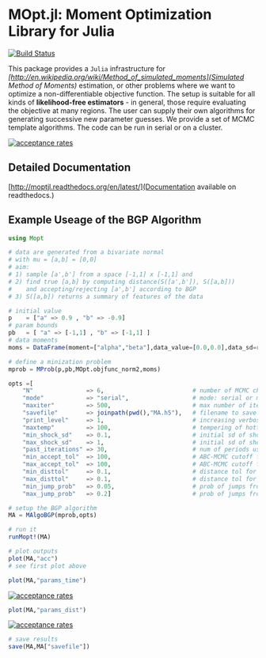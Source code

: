

# MOpt.jl: Moment Optimization Library for Julia


[![Build Status](https://travis-ci.org/floswald/MOpt.jl.png?branch=master)](https://travis-ci.org/floswald/MOpt.jl)

This package provides a `Julia` infrastructure for *[http://en.wikipedia.org/wiki/Method_of_simulated_moments](Simulated Method of Moments)* estimation, or other problems where we want to optimize a non-differentiable objective function. The setup is suitable for all kinds of **likelihood-free estimators** - in general, those require evaluating the objective at many regions. The user can supply their own algorithms for generating successive new parameter guesses. We provide a set of MCMC template algorithms. The code can be run in serial or on a cluster.

[![acceptance rates](doc/img/acceptance.png)]()

## Detailed Documentation

[http://moptjl.readthedocs.org/en/latest/](Documentation available on readthedocs.)


## Example Useage of the BGP Algorithm

```julia
using Mopt

# data are generated from a bivariate normal
# with mu = [a,b] = [0,0]
# aim: 
# 1) sample [a',b'] from a space [-1,1] x [-1,1] and
# 2) find true [a,b] by computing distance(S([a',b']), S([a,b]))
#    and accepting/rejecting [a',b'] according to BGP
# 3) S([a,b]) returns a summary of features of the data

# initial value
p    = ["a" => 0.9 , "b" => -0.9]
# param bounds
pb   = [ "a" => [-1,1] , "b" => [-1,1] ]
# data moments
moms = DataFrame(moment=["alpha","beta"],data_value=[0.0,0.0],data_sd=rand(2))

# define a minization problem
mprob = MProb(p,pb,MOpt.objfunc_norm2,moms)

opts =[
	"N"               => 6,							# number of MCMC chains
	"mode"            => "serial",					# mode: serial or mpi
	"maxiter"         => 500,						# max number of iterations
	"savefile"        => joinpath(pwd(),"MA.h5"),	# filename to save results
	"print_level"     => 1,							# increasing verbosity level of output
	"maxtemp"         => 100,						# tempering of hottest chain
	"min_shock_sd"    => 0.1,						# initial sd of shock on coldest chain
	"max_shock_sd"    => 1,							# initial sd of shock on hottest chain
	"past_iterations" => 30,						# num of periods used to compute Cov(p)
	"min_accept_tol"  => 100,						# ABC-MCMC cutoff for rejecting small improvements
	"max_accept_tol"  => 100,						# ABC-MCMC cutoff for rejecting small improvements
	"min_disttol"     => 0.1,						# distance tol for jumps from coldest chain
	"max_disttol"     => 0.1,						# distance tol for jumps from hottest chain
	"min_jump_prob"   => 0.05,						# prob of jumps from coldest chain
	"max_jump_prob"   => 0.2]						# prob of jumps from hottest chain

# setup the BGP algorithm
MA = MAlgoBGP(mprob,opts)

# run it
runMopt!(MA)

# plot outputs
plot(MA,"acc")
# see first plot above
```


```julia
plot(MA,"params_time")
```

[![acceptance rates](doc/img/pars_time.png)]()

```julia
plot(MA,"params_dist")
```

[![acceptance rates](doc/img/pars_dist.png)]()

```julia
# save results
save(MA,MA["savefile"])
```










